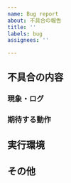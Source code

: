 ```yaml
---
name: Bug report
about: 不具合の報告
title: ''
labels: bug
assignees: ''

---
```


## 不具合の内容

### 現象・ログ

### 期待する動作

## 実行環境

## その他
